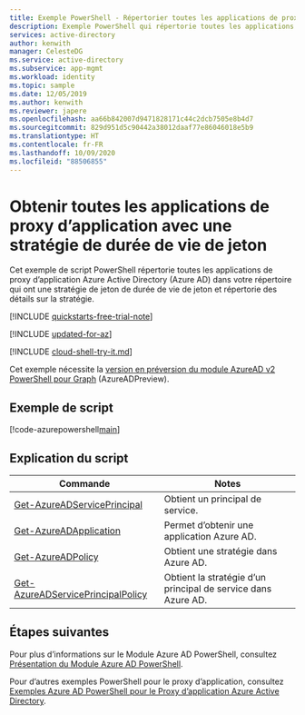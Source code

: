 ```yaml
---
title: Exemple PowerShell - Répertorier toutes les applications de proxy d’application avec une stratégie
description: Exemple PowerShell qui répertorie toutes les applications de proxy d’application Azure Active Directory (Azure AD) dans votre répertoire qui ont une stratégie de jeton de durée de vie.
services: active-directory
author: kenwith
manager: CelesteDG
ms.service: active-directory
ms.subservice: app-mgmt
ms.workload: identity
ms.topic: sample
ms.date: 12/05/2019
ms.author: kenwith
ms.reviewer: japere
ms.openlocfilehash: aa66b842007d9471828171c44c2dcb7505e8b4d7
ms.sourcegitcommit: 829d951d5c90442a38012daaf77e86046018e5b9
ms.translationtype: HT
ms.contentlocale: fr-FR
ms.lasthandoff: 10/09/2020
ms.locfileid: "88506855"
---
```

# <a name="get-all-application-proxy-apps-with-a-token-lifetime-policy"></a>Obtenir toutes les applications de proxy d’application avec une stratégie de durée de vie de jeton

Cet exemple de script PowerShell répertorie toutes les applications de proxy d’application Azure Active Directory (Azure AD) dans votre répertoire qui ont une stratégie de jeton de durée de vie de jeton et répertorie des détails sur la stratégie.

[!INCLUDE [quickstarts-free-trial-note](../../../../includes/quickstarts-free-trial-note.md)]

[!INCLUDE [updated-for-az](../../../../includes/updated-for-az.md)]

[!INCLUDE [cloud-shell-try-it.md](../../../../includes/cloud-shell-try-it.md)]

Cet exemple nécessite la [version en préversion du module AzureAD v2 PowerShell pour Graph](https://docs.microsoft.com/powershell/azure/active-directory/install-adv2?view=azureadps-2.0-preview) (AzureADPreview).

## <a name="sample-script"></a>Exemple de script

[!code-azurepowershell[main](~/powershell_scripts/application-proxy/get-all-appproxy-apps-with-policy.ps1 "Get all Application Proxy apps with a token lifetime policy")]

## <a name="script-explanation"></a>Explication du script

| Commande | Notes |
|---|---|
|[Get-AzureADServicePrincipal](https://docs.microsoft.com/powershell/module/azuread/get-azureadserviceprincipal?view=azureadps-2.0) | Obtient un principal de service. |
|[Get-AzureADApplication](https://docs.microsoft.com/powershell/module/azuread/get-azureadapplication?view=azureadps-2.0) | Permet d’obtenir une application Azure AD. |
|[Get-AzureADPolicy](https://docs.microsoft.com/powershell/module/azuread/get-azureadpolicy?view=azureadps-2.0-preview) | Obtient une stratégie dans Azure AD. |
|[Get-AzureADServicePrincipalPolicy](https://docs.microsoft.com/powershell/module/azuread/get-azureadserviceprincipalpolicy?view=azureadps-2.0-preview) | Obtient la stratégie d’un principal de service dans Azure AD. |


## <a name="next-steps"></a>Étapes suivantes

Pour plus d’informations sur le Module Azure AD PowerShell, consultez [Présentation du Module Azure AD PowerShell](https://docs.microsoft.com/powershell/azure/active-directory/overview?view=azureadps-2.0).

Pour d’autres exemples PowerShell pour le proxy d’application, consultez [Exemples Azure AD PowerShell pour le Proxy d’application Azure Active Directory](../application-proxy-powershell-samples.md).